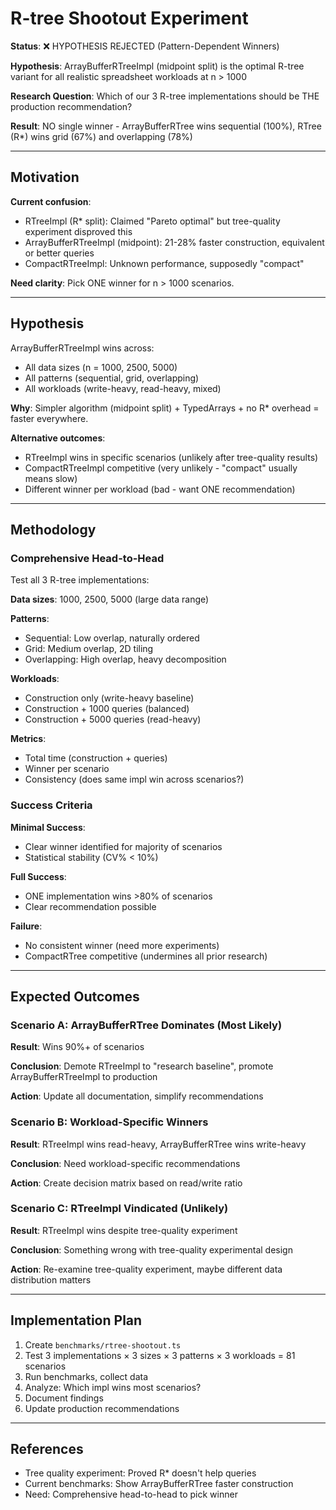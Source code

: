 # R-tree Shootout Experiment

**Status**: ❌ HYPOTHESIS REJECTED (Pattern-Dependent Winners)

**Hypothesis**: ArrayBufferRTreeImpl (midpoint split) is the optimal R-tree variant for all realistic spreadsheet workloads at n > 1000

**Research Question**: Which of our 3 R-tree implementations should be THE production recommendation?

**Result**: NO single winner - ArrayBufferRTree wins sequential (100%), RTree (R*) wins grid (67%) and overlapping (78%)

---

## Motivation

**Current confusion**:

- RTreeImpl (R* split): Claimed "Pareto optimal" but tree-quality experiment disproved this
- ArrayBufferRTreeImpl (midpoint): 21-28% faster construction, equivalent or better queries
- CompactRTreeImpl: Unknown performance, supposedly "compact"

**Need clarity**: Pick ONE winner for n > 1000 scenarios.

---

## Hypothesis

ArrayBufferRTreeImpl wins across:

- All data sizes (n = 1000, 2500, 5000)
- All patterns (sequential, grid, overlapping)
- All workloads (write-heavy, read-heavy, mixed)

**Why**: Simpler algorithm (midpoint split) + TypedArrays + no R* overhead = faster everywhere.

**Alternative outcomes**:

- RTreeImpl wins in specific scenarios (unlikely after tree-quality results)
- CompactRTreeImpl competitive (very unlikely - "compact" usually means slow)
- Different winner per workload (bad - want ONE recommendation)

---

## Methodology

### Comprehensive Head-to-Head

Test all 3 R-tree implementations:

**Data sizes**: 1000, 2500, 5000 (large data range)

**Patterns**:

- Sequential: Low overlap, naturally ordered
- Grid: Medium overlap, 2D tiling
- Overlapping: High overlap, heavy decomposition

**Workloads**:

- Construction only (write-heavy baseline)
- Construction + 1000 queries (balanced)
- Construction + 5000 queries (read-heavy)

**Metrics**:

- Total time (construction + queries)
- Winner per scenario
- Consistency (does same impl win across scenarios?)

### Success Criteria

**Minimal Success**:

- Clear winner identified for majority of scenarios
- Statistical stability (CV% < 10%)

**Full Success**:

- ONE implementation wins >80% of scenarios
- Clear recommendation possible

**Failure**:

- No consistent winner (need more experiments)
- CompactRTree competitive (undermines all prior research)

---

## Expected Outcomes

### Scenario A: ArrayBufferRTree Dominates (Most Likely)

**Result**: Wins 90%+ of scenarios

**Conclusion**: Demote RTreeImpl to "research baseline", promote ArrayBufferRTreeImpl to production

**Action**: Update all documentation, simplify recommendations

### Scenario B: Workload-Specific Winners

**Result**: RTreeImpl wins read-heavy, ArrayBufferRTree wins write-heavy

**Conclusion**: Need workload-specific recommendations

**Action**: Create decision matrix based on read/write ratio

### Scenario C: RTreeImpl Vindicated (Unlikely)

**Result**: RTreeImpl wins despite tree-quality experiment

**Conclusion**: Something wrong with tree-quality experimental design

**Action**: Re-examine tree-quality experiment, maybe different data distribution matters

---

## Implementation Plan

1. Create `benchmarks/rtree-shootout.ts`
2. Test 3 implementations × 3 sizes × 3 patterns × 3 workloads = 81 scenarios
3. Run benchmarks, collect data
4. Analyze: Which impl wins most scenarios?
5. Document findings
6. Update production recommendations

---

## References

- Tree quality experiment: Proved R* doesn't help queries
- Current benchmarks: Show ArrayBufferRTree faster construction
- Need: Comprehensive head-to-head to pick winner
